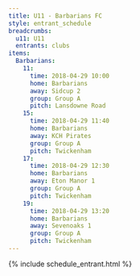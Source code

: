 ```yaml
---
title: U11 - Barbarians FC
style: entrant_schedule
breadcrumbs:
  u11: U11
  entrants: clubs
items:
  Barbarians:
    11:
      time: 2018-04-29 10:00
      home: Barbarians
      away: Sidcup 2
      group: Group A
      pitch: Lansdowne Road
    15:
      time: 2018-04-29 11:40
      home: Barbarians
      away: KCH Pirates
      group: Group A
      pitch: Twickenham
    17:
      time: 2018-04-29 12:30
      home: Barbarians
      away: Eton Manor 1
      group: Group A
      pitch: Twickenham
    19:
      time: 2018-04-29 13:20
      home: Barbarians
      away: Sevenoaks 1
      group: Group A
      pitch: Twickenham
---
```


{% include schedule_entrant.html %}
